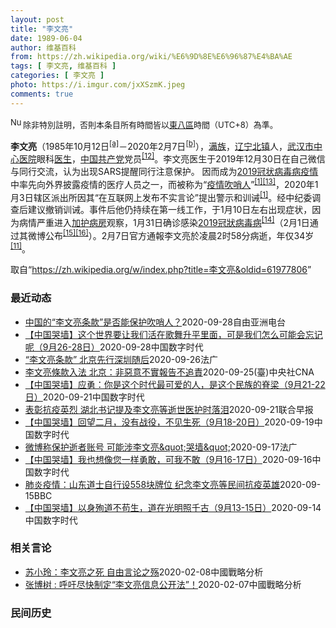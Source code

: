 ```yaml
---
layout: post
title: "李文亮"
date: 1989-06-04
author: 维基百科
from: https://zh.wikipedia.org/wiki/%E6%9D%8E%E6%96%87%E4%BA%AE
tags: [ 李文亮, 维基百科 ]
categories: [ 李文亮 ]
photo: https://i.imgur.com/jxXSzmK.jpeg
comments: true
---
```

<div class="mw-parser-output"><div id="noteTA-72732dd3" class="noteTA"><div class="noteTA-group"><div data-noteta-group-source="module" data-noteta-group="Medicine"></div></div><div class="noteTA-local"><div data-noteta-code="zh-cn:重症监护室; zh-hk:深切治療部; zh-tw:加護病房"></div><div data-noteta-code="zh-cn:体外膜氧合; zh-hk:人工心肺; zh-tw:葉克膜;"></div><div data-noteta-code="zh-hans:互联网+; zh-hant:互聯網+;"></div><div data-noteta-code="zh-cn:卡洛·乌尔巴尼; zh-hk:卡爾婁·武爾班尼; zh-tw:卡洛·厄巴尼;"></div><div data-noteta-code="zh-cn:互联网+; zh-tw:互聯網+;"></div></div></div>
<div class="notice metadata" id="spoiler" style="font-size: small"><a href="/wiki/File:Nuvola_apps_important_yellow.svg" class="image"><img alt="Nuvola apps important yellow.svg" src="//upload.wikimedia.org/wikipedia/commons/thumb/d/dc/Nuvola_apps_important_yellow.svg/20px-Nuvola_apps_important_yellow.svg.png" decoding="async" width="20" height="17" srcset="//upload.wikimedia.org/wikipedia/commons/thumb/d/dc/Nuvola_apps_important_yellow.svg/30px-Nuvola_apps_important_yellow.svg.png 1.5x, //upload.wikimedia.org/wikipedia/commons/thumb/d/dc/Nuvola_apps_important_yellow.svg/40px-Nuvola_apps_important_yellow.svg.png 2x" data-file-width="600" data-file-height="500"></a>除非特別註明，否則本条目所有時間皆以<a href="/wiki/UTC%2B08:00" title="UTC+08:00">東八區</a>時間（UTC+8）為準。</div>

<p><b>李文亮</b>（1985年10月12日<sup id="cite_ref-3" class="reference"><a href="#cite_note-3">[a]</a></sup>－2020年2月7日<sup id="cite_ref-13" class="reference"><a href="#cite_note-13">[b]</a></sup>），<a href="/wiki/%E6%BB%A1%E6%97%8F" title="满族">满族</a>，<a href="/wiki/%E8%BE%BD%E5%AE%81%E7%9C%81" title="辽宁省">辽宁</a><a href="/wiki/%E5%8C%97%E9%95%87%E5%B8%82" title="北镇市">北镇</a>人，<a href="/wiki/%E6%AD%A6%E6%B1%89%E5%B8%82%E4%B8%AD%E5%BF%83%E5%8C%BB%E9%99%A2" title="武汉市中心医院">武汉市中心医院</a>眼科<a href="/wiki/%E5%8C%BB%E7%94%9F" title="医生">医生</a>，<a href="/wiki/%E4%B8%AD%E5%9B%BD%E5%85%B1%E4%BA%A7%E5%85%9A" title="中国共产党">中国共产党</a>党员<sup id="cite_ref-14" class="reference"><a href="#cite_note-14">[12]</a></sup>。李文亮医生于2019年12月30日在自己微信与同行交流，认为出现SARS提醒同行注意保护。 因而成为<a href="/wiki/2019%E5%86%A0%E7%8A%B6%E7%97%85%E6%AF%92%E7%97%85%E7%96%AB%E6%83%85" title="2019冠状病毒病疫情">2019冠状病毒病疫情</a>中率先向外界披露疫情的医疗人员之一，而被称为“<a href="/wiki/%E7%96%AB%E6%83%85" class="mw-redirect" title="疫情">疫情</a><a href="/wiki/%E5%90%B9%E5%93%A8%E4%BA%BA" title="吹哨人">吹哨人</a>”<sup id="cite_ref-财新_1-1" class="reference"><a href="#cite_note-财新-1">[1]</a></sup><sup id="cite_ref-15" class="reference"><a href="#cite_note-15">[13]</a></sup>，2020年1月3日辖区派出所因其“在互联网上发布不实言论”提出警示和训诫<sup id="cite_ref-财新_1-2" class="reference"><a href="#cite_note-财新-1">[1]</a></sup>。经中纪委调查后建议撤销训诫。事件后他仍持续在第一线工作，于1月10日左右出现症状，因为病情严重进入<a href="/wiki/%E5%8A%A0%E8%AD%B7%E7%97%85%E6%88%BF" title="加護病房">加护病房</a>观察，1月31日确诊感染<a href="/wiki/2019%E5%86%A0%E7%8B%80%E7%97%85%E6%AF%92%E7%97%85" class="mw-redirect" title="2019冠狀病毒病">2019冠狀病毒病</a><sup id="cite_ref-监察答记者问_16-0" class="reference"><a href="#cite_note-监察答记者问-16">[14]</a></sup>（2月1日通过其微博公布<sup id="cite_ref-17" class="reference"><a href="#cite_note-17">[15]</a></sup><sup id="cite_ref-18" class="reference"><a href="#cite_note-18">[16]</a></sup>）。2月7日官方通報李文亮於凌晨2时58分病逝，年仅34岁<sup id="cite_ref-wjw.wuhan_12-1" class="reference"><a href="#cite_note-wjw.wuhan-12">[11]</a></sup>。
</p>
</div><noscript><img src="//zh.wikipedia.org/wiki/Special:CentralAutoLogin/start?type=1x1" alt="" title="" width="1" height="1" style="border: none; position: absolute;"></noscript>
<div class="printfooter">取自“<a dir="ltr" href="https://zh.wikipedia.org/w/index.php?title=李文亮&amp;oldid=61977806">https://zh.wikipedia.org/w/index.php?title=李文亮&amp;oldid=61977806</a>”</div><div id="recent-news"><h3>最近动态</h3><ul><li><a href="https://nodebe4.github.io/waimei/2020-09-28/%E4%B8%AD%E5%9B%BD%E7%9A%84-%E6%9D%8E%E6%96%87%E4%BA%AE%E6%9D%A1%E6%AC%BE-%E6%98%AF%E5%90%A6%E8%83%BD%E4%BF%9D%E6%8A%A4%E5%90%B9%E5%93%A8%E4%BA%BA" title="中国的“李文亮条款”是否能保护吹哨人？—— 北京市政府于9月27日发布《北京市公共卫生事件应急条例》，鼓励公众向政府和相关部门报告突发公共卫生事件隐患，对非恶意的不实报告不予追究责任。此条款被网...">中国的“李文亮条款”是否能保护吹哨人？</a><time>2020-09-28</time><a class="tag">自由亚洲电台</a></li>
<li><a href="https://nodebe4.github.io/waimei/2020-09-28/%E4%B8%AD%E5%9B%BD%E5%93%AD%E5%A2%99-%E8%BF%99%E4%B8%AA%E4%B8%96%E7%95%8C%E8%A6%81%E8%AE%A9%E6%88%91%E4%BB%AC%E6%B4%BB%E5%9C%A8%E6%AD%8C%E8%88%9E%E5%8D%87%E5%B9%B3%E9%87%8C%E9%9D%A2-%E5%8F%AF%E6%98%AF%E6%88%91%E4%BB%AC%E6%80%8E%E4%B9%88%E5%8F%AF%E8%83%BD%E4%BC%9A%E5%BF%98%E8%AE%B0%E5%91%A2-9%E6%9C%8826-28%E6%97%A5" title="【中国哭墙】这个世界要让我们活在歌舞升平里面，可是我们怎么可能会忘记呢（9月26-28日）—— 编者按：9月26-28日，距离李文亮医生的去世已232-34天。这位在武汉新冠疫情期间因为说出真话...">【中国哭墙】这个世界要让我们活在歌舞升平里面，可是我们怎么可能会忘记呢（9月26-28日）</a><time>2020-09-28</time><a class="tag">中国数字时代</a></li>
<li><a href="https://nodebe4.github.io/waimei/2020-09-26/%E6%9D%8E%E6%96%87%E4%BA%AE%E6%9D%A1%E6%AC%BE-%E5%8C%97%E4%BA%AC%E5%85%88%E8%A1%8C%E6%B7%B1%E5%9C%B3%E9%9A%8F%E5%90%8E" title="“李文亮条款” 北京先行深圳随后—— 26/09/2020 - 10:01 中国北京市人大常委会昨天审议通过“北京市突发公共卫生事件应急条例”，条例规定，任何单位和个人有权向政府及其有关部门报告...">“李文亮条款” 北京先行深圳随后</a><time>2020-09-26</time><a class="tag">法广</a></li>
<li><a href="https://nodebe4.github.io/waimei/2020-09-25/%E6%9D%8E%E6%96%87%E4%BA%AE%E6%A2%9D%E6%AC%BE%E5%85%A5%E6%B3%95-%E5%8C%97%E4%BA%AC-%E9%9D%9E%E6%83%A1%E6%84%8F%E4%B8%8D%E5%AF%A6%E5%A0%B1%E5%91%8A%E4%B8%8D%E8%BF%BD%E8%B2%AC" title="李文亮條款入法 北京：非惡意不實報告不追責—— 中國北京市人大常委會25日審議通過條例規定，任何單位和個人有權向政府及其有關部門報告突發公共衛生事件隱患，被網友稱為「李文亮條款」。圖為香港民眾2...">李文亮條款入法 北京：非惡意不實報告不追責</a><time>2020-09-25</time><a class="tag">(臺)中央社CNA</a></li>
<li><a href="https://nodebe4.github.io/waimei/2020-09-21/%E4%B8%AD%E5%9B%BD%E5%93%AD%E5%A2%99-%E5%BA%94%E5%8B%87-%E4%BD%A0%E6%98%AF%E8%BF%99%E4%B8%AA%E6%97%B6%E4%BB%A3%E6%9C%80%E5%8F%AF%E7%88%B1%E7%9A%84%E4%BA%BA-%E6%98%AF%E8%BF%99%E4%B8%AA%E6%B0%91%E6%97%8F%E7%9A%84%E8%84%8A%E6%A2%81-9%E6%9C%8821-22%E6%97%A5" title="【中国哭墙】应勇：你是这个时代最可爱的人，是这个民族的脊梁（9月21-22日）—— 编者按：9月21-22日，距离李文亮医生的去世已227-28天。这位在武汉新冠疫情期间因为说出真话成为悲剧英雄...">【中国哭墙】应勇：你是这个时代最可爱的人，是这个民族的脊梁（9月21-22日）</a><time>2020-09-21</time><a class="tag">中国数字时代</a></li>
<li><a href="https://nodebe4.github.io/waimei/2020-09-21/%E8%A1%A8%E5%BD%B0%E6%8A%97%E7%96%AB%E8%8B%B1%E7%83%88-%E6%B9%96%E5%8C%97%E4%B9%A6%E8%AE%B0%E6%8F%90%E5%8F%8A%E6%9D%8E%E6%96%87%E4%BA%AE%E7%AD%89%E9%80%9D%E4%B8%96%E5%8C%BB%E6%8A%A4%E6%97%B6%E8%90%BD%E6%B3%AA" title="表彰抗疫英烈 湖北书记提及李文亮等逝世医护时落泪—— 中共湖北省委书记应勇昨日在湖北省抗疫表彰大会上擦拭眼泪。（直播截图） 中共湖北省委书记应勇昨日（21日）谈及湖北因疫情逝世的烈士时落泪。 据...">表彰抗疫英烈 湖北书记提及李文亮等逝世医护时落泪</a><time>2020-09-21</time><a class="tag">联合早报</a></li>
<li><a href="https://nodebe4.github.io/waimei/2020-09-19/%E4%B8%AD%E5%9B%BD%E5%93%AD%E5%A2%99-%E5%9B%9E%E6%9C%9B%E4%BA%8C%E6%9C%88-%E6%B2%A1%E6%9C%89%E6%88%98%E5%BD%B9-%E4%B8%8D%E8%A7%81%E7%94%9F%E6%AD%BB-9%E6%9C%8818-20%E6%97%A5" title="【中国哭墙】回望二月，没有战役，不见生死（9月18-20日）—— 编者按：9月18-20日，距离李文亮医生的去世已224-26天。这位在武汉新冠疫情期间因为说出真话成为悲剧英雄的普通眼科医生并没...">【中国哭墙】回望二月，没有战役，不见生死（9月18-20日）</a><time>2020-09-19</time><a class="tag">中国数字时代</a></li>
<li><a href="https://nodebe4.github.io/waimei/2020-09-17/%E5%BE%AE%E5%8D%9A%E7%A7%B0%E4%BF%9D%E6%8A%A4%E9%80%9D%E8%80%85%E8%B4%A6%E5%8F%B7-%E5%8F%AF%E8%83%BD%E6%B6%89%E6%9D%8E%E6%96%87%E4%BA%AE&quot;%E5%93%AD%E5%A2%99&quot;" title="微博称保护逝者账号 可能涉李文亮&quot;哭墙&quot;—— 17/09/2020 - 16:47 新浪微博今天报告称为了保护逝者隐私，将对逝者账号设置保护状态，禁止登录、发布或删除内容。此...">微博称保护逝者账号 可能涉李文亮&amp;quot;哭墙&amp;quot;</a><time>2020-09-17</time><a class="tag">法广</a></li>
<li><a href="https://nodebe4.github.io/waimei/2020-09-16/%E4%B8%AD%E5%9B%BD%E5%93%AD%E5%A2%99-%E6%88%91%E4%B9%9F%E6%83%B3%E5%83%8F%E6%82%A8%E4%B8%80%E6%A0%B7%E5%8B%87%E6%95%A2-%E5%8F%AF%E6%88%91%E4%B8%8D%E6%95%A2-9%E6%9C%8816-17%E6%97%A5" title="【中国哭墙】我也想像您一样勇敢，可我不敢（9月16-17日）—— 编者按：9月16-17日，距离李文亮医生的去世已222-23天。这位在武汉新冠疫情期间因为说出真话成为悲剧英雄的普通眼科医生并没...">【中国哭墙】我也想像您一样勇敢，可我不敢（9月16-17日）</a><time>2020-09-16</time><a class="tag">中国数字时代</a></li>
<li><a href="https://nodebe4.github.io/waimei/2020-09-15/%E8%82%BA%E7%82%8E%E7%96%AB%E6%83%85-%E5%B1%B1%E4%B8%9C%E9%81%93%E5%A3%AB%E8%87%AA%E8%A1%8C%E8%AE%BE558%E5%9D%97%E7%89%8C%E4%BD%8D-%E7%BA%AA%E5%BF%B5%E6%9D%8E%E6%96%87%E4%BA%AE%E7%AD%89%E6%B0%91%E9%97%B4%E6%8A%97%E7%96%AB%E8%8B%B1%E9%9B%84" title="肺炎疫情：山东道士自行设558块牌位 纪念李文亮等民间抗疫英雄——肺炎疫情：山东道士自行设558块牌位 纪念李文亮等民间抗疫英雄">肺炎疫情：山东道士自行设558块牌位 纪念李文亮等民间抗疫英雄</a><time>2020-09-15</time><a class="tag">BBC</a></li>
<li><a href="https://nodebe4.github.io/waimei/2020-09-14/%E4%B8%AD%E5%9B%BD%E5%93%AD%E5%A2%99-%E4%BB%A5%E8%BA%AB%E6%AE%89%E9%81%93%E4%B8%8D%E8%8B%9F%E7%94%9F-%E9%81%93%E5%9C%A8%E5%85%89%E6%98%8E%E7%85%A7%E5%8D%83%E5%8F%A4-9%E6%9C%8813-15%E6%97%A5" title="【中国哭墙】以身殉道不苟生，道在光明照千古（9月13-15日）—— 编者按：9月13-15日，距离李文亮医生的去世已219-21天。这位在武汉新冠疫情期间因为说出真话成为悲剧英雄的普通眼科医生并...">【中国哭墙】以身殉道不苟生，道在光明照千古（9月13-15日）</a><time>2020-09-14</time><a class="tag">中国数字时代</a></li>
</ul></div><div id="open-opinion"><h3>相关言论</h3><ul><li><a href="https://nodebe4.github.io/opinion/2020-02-08/%E8%8B%8F%E5%B0%8F%E7%8E%B2-%E6%9D%8E%E6%96%87%E4%BA%AE%E4%B9%8B%E6%AD%BB-%E8%87%AA%E7%94%B1%E8%A8%80%E8%AE%BA%E4%B9%8B%E6%AE%87/" title="苏小玲">苏小玲：李文亮之死 自由言论之殇</a><time>2020-02-08</time><a class="tag">中國戰略分析</a></li>
<li><a href="https://nodebe4.github.io/opinion/2020-02-07/%E5%BC%A0%E5%8D%9A%E6%A0%91-%E5%91%BC%E5%90%81%E5%B0%BD%E5%BF%AB%E5%88%B6%E5%AE%9A-%E6%9D%8E%E6%96%87%E4%BA%AE%E4%BF%A1%E6%81%AF%E5%85%AC%E5%BC%80%E6%B3%95/" title="张博树">张博树 : 呼吁尽快制定“李文亮信息公开法”！</a><time>2020-02-07</time><a class="tag">中國戰略分析</a></li>
</ul></div><div id="mjls-record"><h3>民间历史</h3><ul></ul></div>